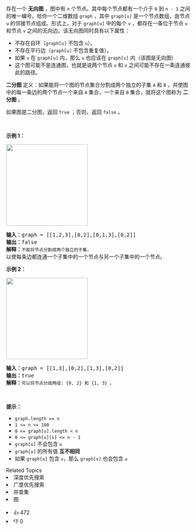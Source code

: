 存在一个 <strong>无向图</strong> ，图中有 <code>n</code> 个节点。其中每个节点都有一个介于 <code>0</code> 到 <code>n - 1</code> 之间的唯一编号。给你一个二维数组 <code>graph</code> ，其中 <code>graph[u]</code> 是一个节点数组，由节点 <code>u</code> 的邻接节点组成。形式上，对于 <code>graph[u]</code> 中的每个 <code>v</code> ，都存在一条位于节点 <code>u</code> 和节点 <code>v</code> 之间的无向边。该无向图同时具有以下属性：

<ul> 
 <li>不存在自环（<code>graph[u]</code> 不包含 <code>u</code>）。</li> 
 <li>不存在平行边（<code>graph[u]</code> 不包含重复值）。</li> 
 <li>如果 <code>v</code> 在 <code>graph[u]</code> 内，那么 <code>u</code> 也应该在 <code>graph[v]</code> 内（该图是无向图）</li> 
 <li>这个图可能不是连通图，也就是说两个节点 <code>u</code> 和 <code>v</code> 之间可能不存在一条连通彼此的路径。</li> 
</ul>

<p><strong>二分图</strong> 定义：如果能将一个图的节点集合分割成两个独立的子集 <code>A</code> 和 <code>B</code> ，并使图中的每一条边的两个节点一个来自 <code>A</code> 集合，一个来自 <code>B</code> 集合，就将这个图称为 <strong>二分图</strong> 。</p>

<p>如果图是二分图，返回 <code>true</code><em> </em>；否则，返回 <code>false</code> 。</p>

<p>&nbsp;</p>

<p><strong>示例 1：</strong></p> 
<img alt="" src="https://assets.leetcode.com/uploads/2020/10/21/bi2.jpg" style="width: 222px; height: 222px;" /> 
<pre>
<strong>输入：</strong>graph = [[1,2,3],[0,2],[0,1,3],[0,2]]
<strong>输出：</strong>false
<strong>解释：</strong><span><code>不能将节点分割成两个独立的子集，</code></span>以使每条边都连通一个子集中的一个节点与另一个子集中的一个节点。</pre>

<p><strong>示例 2：</strong></p> 
<img alt="" src="https://assets.leetcode.com/uploads/2020/10/21/bi1.jpg" style="width: 222px; height: 222px;" /> 
<pre>
<strong>输入：</strong>graph = [[1,3],[0,2],[1,3],[0,2]]
<strong>输出：</strong>true
<strong>解释：</strong><span><code>可以将节点分成两组: {0, 2} 和 {1, 3} 。</code></span></pre>

<p>&nbsp;</p>

<p><strong>提示：</strong></p>

<ul> 
 <li><code>graph.length == n</code></li> 
 <li><code>1 &lt;= n &lt;= 100</code></li> 
 <li><code>0 &lt;= graph[u].length &lt; n</code></li> 
 <li><code>0 &lt;= graph[u][i] &lt;= n - 1</code></li> 
 <li><code>graph[u]</code> 不会包含 <code>u</code></li> 
 <li><code>graph[u]</code> 的所有值 <strong>互不相同</strong></li> 
 <li>如果 <code>graph[u]</code> 包含 <code>v</code>，那么 <code>graph[v]</code> 也会包含 <code>u</code></li> 
</ul>

<div><div>Related Topics</div><div><li>深度优先搜索</li><li>广度优先搜索</li><li>并查集</li><li>图</li></div></div><br><div><li>👍 472</li><li>👎 0</li></div>